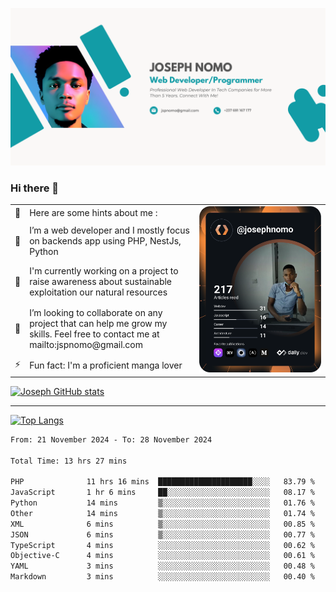 ![Banner of my profile!](/Joseph_NOMO_NEW.png "Banner")

### Hi there 👋

<!--- | --  | 👋  | Here are some hints about me :                                                                                                 | <td rowspan=6><img src="/devcard.svg" width="400" alt="Joseph NOMO's Dev Card"/></td> |
| --- | --- | ------------------------------------------------------------------------------------------------------------------------------ | ------------------------------------------------------------------------------------- |
| --  | 🔭  | I’m a web developer and I mostly focus on backends app using PHP, NestJs, Python                                               |
| --  | 🦁  | I'm currently working on a project to raise awareness about sustainable exploitation our natural resources                     |
| --  | 👯  | I’m looking to collaborate on any project that can help me grow my skills. Feel free to contact me at mailto:jspnomo@gmail.com |
| --  | ⚡  | Fun fact: I'm a proficient manga lover                                                                                         |
--->

<table>
    <tr>
        <td width="1%">👋</td>
        <td width="55%">Here are some hints about me :</td>
        <td rowspan=6 width="44%"><img src="/devcard.svg" width="400" alt="Joseph NOMO's Dev Card"/></td>
    </tr>
    <tr>
        <td>🔭</td>
        <td>I’m a web developer and I mostly focus on backends app using PHP, NestJs, Python</td>
    </tr>
    <tr>
        <td>🦁</td>
        <td>I'm currently working on a project to raise awareness about sustainable exploitation our natural resources</td>
    </tr>
    <tr>
        <td>👯</td>
        <td>I’m looking to collaborate on any project that can help me grow my skills. Feel free to contact me at mailto:jspnomo@gmail.com</td>
    </tr>
    <tr>
        <td>⚡</td>
        <td>Fun fact: I'm a proficient manga lover</td>
    </tr>

</table>

[![Joseph GitHub stats](https://github-readme-stats-seven-sigma-53.vercel.app/api?username=Jspascal)](https://github.com/Jspascal/github-readme-stats)

---

[![Top Langs](https://github-readme-stats-seven-sigma-53.vercel.app/api/top-langs/?username=Jspascal&layout=compact)](https://github.com/Jspascal/github-readme-stats)

<!--START_SECTION:waka-->

```txt
From: 21 November 2024 - To: 28 November 2024

Total Time: 13 hrs 27 mins

PHP              11 hrs 16 mins  █████████████████████░░░░   83.79 %
JavaScript       1 hr 6 mins     ██░░░░░░░░░░░░░░░░░░░░░░░   08.17 %
Python           14 mins         ▒░░░░░░░░░░░░░░░░░░░░░░░░   01.76 %
Other            14 mins         ▒░░░░░░░░░░░░░░░░░░░░░░░░   01.74 %
XML              6 mins          ▒░░░░░░░░░░░░░░░░░░░░░░░░   00.85 %
JSON             6 mins          ▒░░░░░░░░░░░░░░░░░░░░░░░░   00.77 %
TypeScript       4 mins          ░░░░░░░░░░░░░░░░░░░░░░░░░   00.62 %
Objective-C      4 mins          ░░░░░░░░░░░░░░░░░░░░░░░░░   00.61 %
YAML             3 mins          ░░░░░░░░░░░░░░░░░░░░░░░░░   00.48 %
Markdown         3 mins          ░░░░░░░░░░░░░░░░░░░░░░░░░   00.40 %
```

<!--END_SECTION:waka-->
